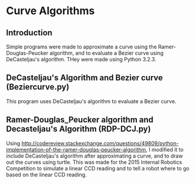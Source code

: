 # Curve Algorithms

## Introduction
Simple programs were made to approximate a curve using the Ramer-Douglas-Peucker algorithm, and to evaluate a Bezier curve using DeCasteljau's algorithm. THey were made using Python 3.2.3.

## DeCasteljau's Algorithm and Bezier curve (Beziercurve.py)
This program uses DeCasteljau's algorithm to evaluate a Bezier curve.

## Ramer-Douglas_Peucker algorithm and Decasteljau's Algorithm (RDP-DCJ.py)
Using http://codereview.stackexchange.com/questions/49809/python-implementation-of-the-ramer-douglas-peucker-algorithm, I modified it to include DeCasteljau's algorithm after approximating a curve, and to draw out the curves using turtle. This was made for the 2015 Internal Robotics Competition to simulate a linear CCD reading and to tell a robot where to go based on the linear CCD reading.